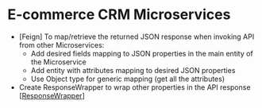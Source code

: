 # E-commerce CRM Microservices


- [Feign] To map/retrieve the returned JSON response when invoking API from other Microservices:
  - Add desired fields mapping to JSON properties in the main entity of the Microservice
  - Add entity with attributes mapping to desired JSON properties
  - Use Object type for generic mapping (get all the attributes)
- Create ResponseWrapper to wrap other properties in the API response 
[[ResponseWrapper]()]
